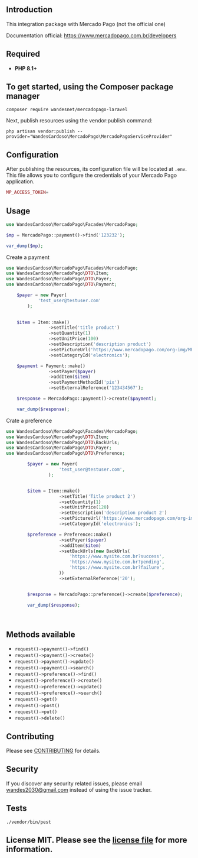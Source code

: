 ## Introduction

This integration package with Mercado Pago (not the official one)

Documentation official: https://www.mercadopago.com.br/developers

## Required

- **PHP 8.1+**

## To get started, using the Composer package manager

    composer require wandesnet/mercadopago-laravel
Next, publish resources using the vendor:publish command:

    php artisan vendor:publish --provider="WandesCardoso\MercadoPago\MercadoPagoServiceProvider" 

## Configuration

After publishing the resources, its configuration file will be located at `.env`. This file allows you to configure the credentials of your Mercado Pago application.

```php
MP_ACCESS_TOKEN=
```
    
## Usage

```php
use WandesCardoso\MercadoPago\Facades\MercadoPago;

$mp = MercadoPago::payment()->find('123232');

var_dump($mp);

```
Create a payment

```php
use WandesCardoso\MercadoPago\Facades\MercadoPago;
use WandesCardoso\MercadoPago\DTO\Item;
use WandesCardoso\MercadoPago\DTO\Payer;
use WandesCardoso\MercadoPago\DTO\Payment;

    $payer = new Payer(
            'test_user@testuser.com'
        );

    
    $item = Item::make()
                ->setTitle('title product')
                ->setQuantity(1)
                ->setUnitPrice(100)
                ->setDescription('description product')
                ->setPictureUrl('https://www.mercadopago.com/org-img/MP3/home/logomp3.gif')
                ->setCategoryId('electronics');

    $payment = Payment::make()
                ->setPayer($payer)
                ->addItem($item)
                ->setPaymentMethodId('pix')
                ->setExternalReference('123434567');

    $response = MercadoPago::payment()->create($payment);

    var_dump($response);
```
Crate a preference

```php
use WandesCardoso\MercadoPago\Facades\MercadoPago;
use WandesCardoso\MercadoPago\DTO\Item;
use WandesCardoso\MercadoPago\DTO\BackUrls;
use WandesCardoso\MercadoPago\DTO\Payer;
use WandesCardoso\MercadoPago\DTO\Preference;

        $payer = new Payer(
                    'test_user@testuser.com',
                );


        $item = Item::make()
                    ->setTitle('Title product 2')
                    ->setQuantity(1)
                    ->setUnitPrice(120)
                    ->setDescription('description product 2')
                    ->setPictureUrl('https://www.mercadopago.com/org-img/MP3/home/logomp3.gif')
                    ->setCategoryId('electronics');

        $preference = Preference::make()
                    ->setPayer($payer)
                    ->addItem($item)
                    ->setBackUrls(new BackUrls(
                        'https://www.mysite.com.br?success',
                        'https://www.mysite.com.br?pending',
                        'https://www.mysite.com.br?failure',
                    ))
                    ->setExternalReference('20');


        $response = MercadoPago::preference()->create($preference);

        var_dump($response);
                    
                    
```

## Methods available

- `request()->payment()->find()`
- `request()->payment()->create()`
- `request()->payment()->update()`
- `request()->payment()->search()`
- `request()->preference()->find()`
- `request()->preference()->create()`
- `request()->preference()->update()`
- `request()->preference()->search()`
- `request()->get()`
- `request()->post()`
- `request()->put()`
- `request()->delete()`

## Contributing

Please see [CONTRIBUTING](CONTRIBUTING.md) for details.

## Security

If you discover any security related issues, please email wandes2030@gmail.com
instead of using the issue tracker.

## Tests

    ./vendor/bin/pest

## License MIT. Please see the [license file](LICENSE.md) for more information.

